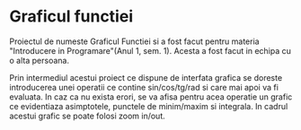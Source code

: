 # Graficul functiei

Proiectul de numeste Graficul Functiei si a fost facut pentru materia "Introducere in Programare"(Anul 1, sem. 1). Acesta a fost facut in echipa cu o alta persoana.

Prin intermediul acestui proiect ce dispune de interfata grafica se doreste introducerea unei operatii ce contine sin/cos/tg/rad si care mai apoi va fi evaluata. In caz ca nu exista erori, se va afisa pentru acea operatie un grafic ce evidentiaza asimptotele, punctele de minim/maxim si integrala. In cadrul acestui grafic se poate folosi zoom in/out.
